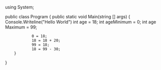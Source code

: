 using System;

public class Program
{
public static void Main(string [] args)
        {
        Console.Writeline("Hello World")
                int age = 18;
                int ageMinimum = 0;
                int age Maximum = 99;

                0 = 18;
                18 = 18 + 20;
                99 = 18;
                18 = 99 - 30;
        }
}
